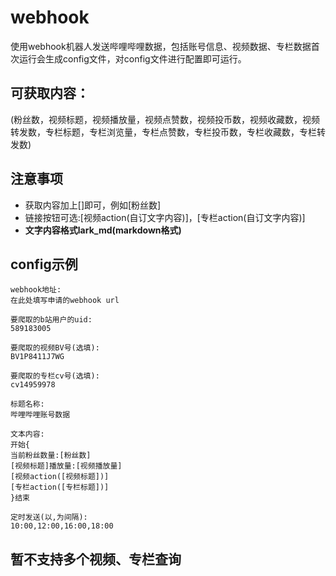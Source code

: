 # webhook
使用webhook机器人发送哔哩哔哩数据，包括账号信息、视频数据、专栏数据首次运行会生成config文件，对config文件进行配置即可运行。  
## 可获取内容：
(粉丝数，视频标题，视频播放量，视频点赞数，视频投币数，视频收藏数，视频转发数，专栏标题，专栏浏览量，专栏点赞数，专栏投币数，专栏收藏数，专栏转发数)
## 注意事项
- 获取内容加上[]即可，例如[粉丝数]
- 链接按钮可选:[视频action(自订文字内容)]，[专栏action(自订文字内容)]
- **文字内容格式lark_md(markdown格式)**

## config示例
```
webhook地址:
在此处填写申请的webhook url

要爬取的b站用户的uid:
589183005

要爬取的视频BV号(选填):
BV1P8411J7WG

要爬取的专栏cv号(选填):
cv14959978

标题名称:
哔哩哔哩账号数据

文本内容:
开始{
当前粉丝数量:[粉丝数]
[视频标题]播放量:[视频播放量]
[视频action([视频标题])]
[专栏action([专栏标题])]
}结束

定时发送(以,为间隔):
10:00,12:00,16:00,18:00
```
## 暂不支持多个视频、专栏查询
